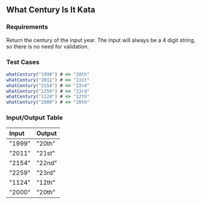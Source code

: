 ## What Century Is It Kata

### Requirements 

Return the century of the input year. The input will always be a 4 digit string, so there is no need for validation.

### Test Cases

```JavaScript
whatCentury("1999") # => "20th"
whatCentury("2011") # => "21st"
whatCentury("2154") # => "22nd"
whatCentury("2259") # => "23rd"
whatCentury("1124") # => "12th"
whatCentury("2000") # => "20th"
```

### Input/Output Table

| Input  | Output |
| :----- | :----- |
| "1999" | "20th" |
| "2011" | "21st" |
| "2154" | "22nd" |
| "2259" | "23rd" |
| "1124" | "12th" |
| "2000" | "20th" |